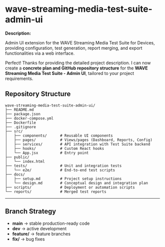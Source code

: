 # wave-streaming-media-test-suite-admin-ui

**Description:**

Admin UI extension for the WAVE Streaming Media Test Suite for Devices, providing configuration, test generation, report merging, and export functionalities via a web interface.

Perfect! Thanks for providing the detailed project description. I can now create a **concrete plan and GitHub repository structure** for the **WAVE Streaming Media Test Suite - Admin UI**, tailored to your project requirements.

   
## Repository Structure

```
wave-streaming-media-test-suite-admin-ui/
├── README.md
├── package.json
├── docker-compose.yml
├── Dockerfile
├── .gitignore
├── src/
│   ├── components/      # Reusable UI components
│   ├── pages/           # Views/pages (Dashboard, Reports, Config)
│   ├── services/        # API integration with Test Suite backend
│   ├── hooks/           # Custom React hooks
│   └── App.jsx          # Entry point
├── public/
│   └── index.html
├── tests/               # Unit and integration tests
│   └── e2e/             # End-to-end test scripts
├── docs/
│   ├── setup.md         # Project setup instructions
│   └── design.md        # Conceptual design and integration plan
├── scripts/             # Deployment or automation scripts
└── reports/             # Merged test reports
```

---

## Branch Strategy

* **main** → stable production-ready code
* **dev** → active development
* **feature/<name>** → feature branches
* **fix/<name>** → bug fixes
 

